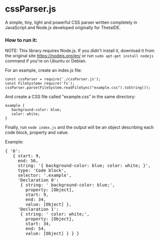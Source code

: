 # cssParser.js
A simple, tiny, light and powerful CSS parser written completely in JavaScript and Node.js developed originally for ThetaIDE.

### How to run it:<br>
NOTE: This library requires Node.js. If you didn't install it, download it from the original site https://nodejs.org/en/ or run `sudo apt-get install nodejs` command if you're on Ubuntu or Debian.

For an example, create an index.js file:

    const cssParser = require('./cssParser.js');
    const FileSystem= require('fs');
    cssParser.parse(FileSystem.readFileSync("example.css").toString());

And create a CSS file called "example.css" in the same directory:

    example {
       background-color: blue;
       color: white;
    }

Finally, run `node index.js` and the output will be an object describing each code block, property and value.

Example:

<pre>{ &apos;0&apos;: 
   { start: 9,
     end: 56,
     string: &apos;{ background-color: blue; color: white; }&apos;,
     type: &apos;Code block&apos;,
     selector: &apos;.example&apos;,
     &apos;Declaration 0&apos;: 
      { string: &apos; background-color: blue;&apos;,
        property: [Object],
        start: 9,
        end: 34,
        value: [Object] },
     &apos;Declaration 1&apos;: 
      { string: &apos; color: white;&apos;,
        property: [Object],
        start: 34,
        end: 54,
        value: [Object] } } }</pre>
